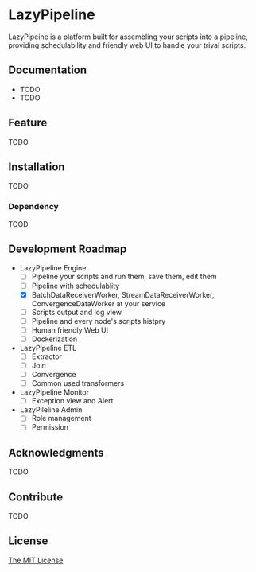 # LazyPipeline

LazyPipeine is a platform built for assembling your scripts into a pipeline, providing schedulability and friendly web UI to handle your trival scripts.

## Documentation

- TODO
- TODO

## Feature

TODO

## Installation

TODO

### Dependency

TOOD

## Development Roadmap

- LazyPipeline Engine
    - [ ] Pipeline your scripts and run them, save them, edit them
    - [ ] Pipeline with schedulablity
    - [x] BatchDataReceiverWorker, StreamDataReceiverWorker, ConvergenceDataWorker at your service
    - [ ] Scripts output and log view
    - [ ] Pipeline and every node's scripts histpry
    - [ ] Human friendly Web UI
    - [ ] Dockerization
- LazyPipeline ETL
    - [ ] Extractor
    - [ ] Join
    - [ ] Convergence
    - [ ] Common used transformers
- LazyPipeline Monitor
    - [ ] Exception view and Alert
- LazyPileline Admin
    - [ ] Role management
    - [ ] Permission

## Acknowledgments

TODO

## Contribute

TODO

## License

[The MIT License](https://github.com/haroldrandom/LazyPipeline/blob/master/LICENSE)

